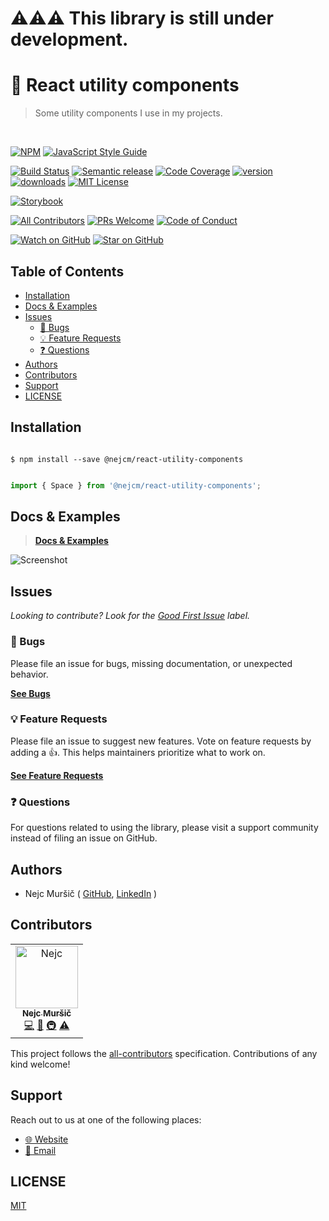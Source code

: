 # ⚠️⚠️⚠️ This library is still under development.
# 🧰 React utility components
<blockquote>Some utility components I use in my projects.</blockquote>

<br />

<!-- prettier-ignore-start -->
[![NPM][npm-badge]][npm-link] 
[![JavaScript Style Guide][style-guide-badge]][style-guide]

[![Build Status][build-badge]][build]
[![Semantic release][semantic-release-badge]][semantic-release]
[![Code Coverage][coverage-badge]][coverage]
[![version][version-badge]][package] [![downloads][downloads-badge]][npmtrends]
[![MIT License][license-badge]][license]

[![Storybook][storybook-badge]]([storybook])

[![All Contributors][all-contributors-badge]](#contributors)
[![PRs Welcome][prs-badge]][prs] [![Code of Conduct][coc-badge]][coc]

[![Watch on GitHub][github-watch-badge]][github-watch]
[![Star on GitHub][github-star-badge]][github-star]
<!-- prettier-ignore-end -->

## Table of Contents

<!-- START doctoc generated TOC please keep comment here to allow auto update -->
<!-- DON'T EDIT THIS SECTION, INSTEAD RE-RUN doctoc TO UPDATE -->

- [Installation](#installation)
- [Docs & Examples](#docs--examples)
- [Issues](#issues)
  - [🐛 Bugs](#-bugs)
  - [💡 Feature Requests](#-feature-requests)
  - [❓ Questions](#-questions)
- [Authors](#authors)
- [Contributors](#contributors)
- [Support](#support)
- [LICENSE](#license)

<!-- END doctoc generated TOC please keep comment here to allow auto update -->

## Installation

```shell

$ npm install --save @nejcm/react-utility-components

```

```jsx

import { Space } from '@nejcm/react-utility-components';

```


## Docs & Examples

> [**Docs & Examples**][docs-link]

![Screenshot][screenshot]


## Issues

_Looking to contribute? Look for the [Good First Issue][good-first-issue]
label._

### 🐛 Bugs

Please file an issue for bugs, missing documentation, or unexpected behavior.

[**See Bugs**][bugs]

### 💡 Feature Requests

Please file an issue to suggest new features. Vote on feature requests by adding
a 👍. This helps maintainers prioritize what to work on.

[**See Feature Requests**][requests]

### ❓ Questions

For questions related to using the library, please visit a support community
instead of filing an issue on GitHub.

## Authors

- Nejc Muršič ( [GitHub][github], [LinkedIn][linkedin] )


## Contributors

<!-- ALL-CONTRIBUTORS-LIST:START - Do not remove or modify this section -->
<!-- prettier-ignore-start -->
<!-- markdownlint-disable -->

<table>
  <tr>
    <td align="center">
      <a href="https://github.com/nejcm">
        <img src="https://avatars3.githubusercontent.com/u/1865210?v=3" width="100px" alt="Nejc"/>
        <br />
        <sub><b>Nejc Muršič</b></sub>
      </a>
      <br />
      <a href="https://github.com/nejcm/react-utility-components/commits?author=nejcm" title="Code">💻</a> 
      <a href="https://github.com/nejcm/react-utility-components/commits?author=nejcm" title="Documentation">📖</a> 
      <a href="#infra" title="Infrastructure (Hosting, Build-Tools, etc)">🚇</a> <a href="https://github.com/nejcm/react-utility-components/commits?author=nejcm" title="Tests">⚠️</a>
    </td>
  </tr>
</table>

<!-- markdownlint-enable -->
<!-- prettier-ignore-end -->

<!-- ALL-CONTRIBUTORS-LIST:END -->

This project follows the [all-contributors][all-contributors] specification.
Contributions of any kind welcome!

## Support

Reach out to us at one of the following places:

- [🌐 Website][website]
- [📧 Email][email]

## LICENSE

[MIT](LICENSE)

<!-- prettier-ignore-start -->

[all-contributors-badge]: https://img.shields.io/badge/all_contributors-1-orange.svg
[all-contributors]: https://github.com/all-contributors/all-contributors
[bugs]: https://github.com/nejcm/react-utility-components/issues?q=is%3Aissue+is%3Aopen+label%3Abug+sort%3Acreated-desc
[build-badge]: https://img.shields.io/travis/com/nejcm/react-utility-components.svg
[build]: https://travis-ci.com/nejcm/react-utility-components
[coc-badge]: https://img.shields.io/badge/code%20of-conduct-ff69b4.svg
[coc]: https://github.com/nejcm/react-utility-components/blob/master/CODE_OF_CONDUCT.md
[coverage-badge]: https://img.shields.io/codecov/c/github/nejcm/react-utility-components.svg
[coverage]: https://codecov.io/github/nejcm/react-utility-components
[docs-link]: https://nejcm.github.io/react-utility-components/
[downloads-badge]: https://img.shields.io/npm/dm/@nejcm/react-utility-components.svg
[email]: nmursi2@gmail.com
[emojis]: https://github.com/all-contributors/all-contributors#emoji-key
[github]: https://github.com/nejcm
[github-star-badge]: https://img.shields.io/github/stars/nejcm/react-utility-components.svg?style=social
[github-star]: https://github.com/nejcm/react-utility-components/stargazers
[github-watch-badge]: https://img.shields.io/github/watchers/nejcm/react-utility-components.svg?style=social
[github-watch]: https://github.com/nejcm/react-utility-components/watchers
[good-first-issue]: https://github.com/nejcm/react-utility-components/issues?utf8=✓&q=is%3Aissue+is%3Aopen+sort%3Areactions-%2B1-desc+label%3A"good+first+issue"+
[license-badge]: https://img.shields.io/npm/l/@nejcm/react-utility-components.svg
[license]: https://github.com/nejcm/react-utility-components/blob/master/LICENSE
[linkedin]: https://www.linkedin.com/in/nejcm/
[node]: https://nodejs.org
[npm]: https://www.npmjs.com/
[npm-badge]: https://img.shields.io/npm/v/@nejcm/react-utility-components.svg
[npm-link]: https://www.npmjs.com/package/@nejcm/react-utility-components
[npmtrends]: http://www.npmtrends.com/@nejcm/react-utility-components
[package]: https://www.npmjs.com/package/@nejcm/react-utility-components
[prs-badge]: https://img.shields.io/badge/PRs-welcome-brightgreen.svg
[prs]: http://makeapullrequest.com
[requests]: https://github.com/nejcm/react-utility-components/issues?q=is%3Aissue+sort%3Areactions-%2B1-desc+label%3Aenhancement+is%3Aopen
[screenshot]: https://github.com/nejcm/react-utility-components/blob/master/screenshot.png
[semantic-release-badge]: https://img.shields.io/badge/%20%20%F0%9F%93%A6%F0%9F%9A%80-semantic--release-e10079.svg
[semantic-release]: https://github.com/semantic-release/semantic-release
[storybook-badge]: https://nejcmursic.netlify.com/assets/storybook.svg
[storybook]: https://storybook.js.org/
[style-guide-badge]: https://img.shields.io/badge/code_style-standard-brightgreen.svg
[style-guide]: https://standardjs.com
[version-badge]: https://img.shields.io/npm/v/@nejcm/react-utility-components.svg
[website]: https://nejcmursic.com/

<!-- prettier-ignore-end -->
